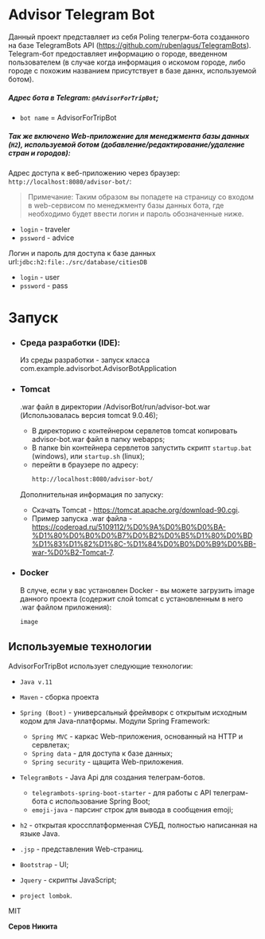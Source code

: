 # Advisor Telegram Bot

Данный проект представляет из себя Poling телегрм-бота созданного на базе TelegramBots API (https://github.com/rubenlagus/TelegramBots).
Telegram-бот предоставляет информацию о городе, введенном пользователем (в случае когда информация о искомом городе, либо городе с похожим названием присутствует в базе даннх, используемой ботом).
##### Адрес бота в Telegram: `@AdvisorForTripBot`;
- `bot name` = AdvisorForTripBot

##### Так же включено Web-приложение для менеджмента базы данных (`H2`), используемой ботом (добавление/редактирование/удаление стран и городов):
Адрес доступа к веб-приложению через браузер: `http://localhost:8080/advisor-bot/`:
> Примечание:
Таким образом вы попадете на страницу со входом в web-сервисом по менеджменту базы данных бота, где необходимо будет ввести логин и пароль обозначенные ниже.
- `login` - traveler
- `pssword` - advice

Логин и пароль для доступа к базе данных url:`jdbc:h2:file:./src/database/citiesDB`
- `login` - user
- `pssword` - pass

# Запуск
- ### Среда разработки (IDE):
  Из среды разработки - запуск класса com.example.advisorbot.AdvisorBotApplication
- ### Tomcat
  .war файл в директории /AdvisorBot/run/advisor-bot.war (Использовалась версия tomcat 9.0.46);
    - В директорию c контейнером сервлетов tomcat копировать advisor-bot.war файл в папку webapps;
    - В папке bin контейнера сервлетов запустить скрипт `startup.bat` (windows), или `startup.sh` (linux);
    - перейти в браузере по адресу:
       ```sh
       http://localhost:8080/advisor-bot/
       ```

  Дополнительная информация по запуску:
    - Скачать Tomcat - https://tomcat.apache.org/download-90.cgi.
    - Пример запуска .war файла - https://coderoad.ru/5109112/%D0%9A%D0%B0%D0%BA-%D1%80%D0%B0%D0%B7%D0%B2%D0%B5%D1%80%D0%BD%D1%83%D1%82%D1%8C-%D1%84%D0%B0%D0%B9%D0%BB-war-%D0%B2-Tomcat-7.

- ### Docker
  В случе, если у вас установлен Docker - вы можете загрузить image данного проекта (содержит слой tomcat с установленным в него .war файлом приложения):

  ```sh
  image
  ```


## Используемые технологии

AdvisorForTripBot использует следующие технологии:
- `Java v.11`
- `Maven` - сборка проекта
- `Spring (Boot)` - универсальный фреймворк с открытым исходным кодом для Java-платформы.
  Модули Spring Framework:
    -  `Spring MVC` - каркас Web-приложения, основанный на HTTP и сервлетах;
    -  `Spring data` - для доступа к базе данных;
    -  `Spring security` - щащита Web-приложения.

- `TelegramBots` - Java Api для создания телеграм-ботов.
    -  `telegrambots-spring-boot-starter` - для работы с API телеграм-бота с использование Spring Boot;
    -  `emoji-java` - парсинг строк для вывода в сообщения emoji;
- `h2` -   открытая кроссплатформенная СУБД, полностью написанная на языке Java.
- `.jsp` - представления Web-страниц.
- `Bootstrap` - UI;
- `Jquery` - скрипты JavaScript;
- `project lombok`.

MIT

**Серов Никита**
